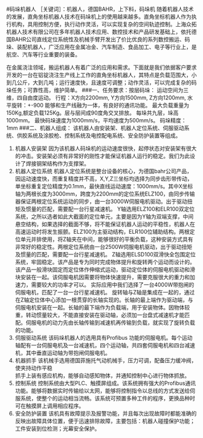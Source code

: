 <link href="http://kevinburke.bitbucket.org/markdowncss/markdown.css" rel="stylesheet"></link>
#码垛机器人
［关键词］：机器人，德国BAHR，上下料，码垛机
随着机器人技术的发展，直角坐标机器人技术在码垛机上的使用越来越多。直角坐标机器人作为执行机构，具用控制方便，执行动作灵活，可以实现复杂的空间轨迹控制。上海众拓机器人技术有限公司在多年机器人技术应用、数控技术和产品研发基础上，依托德国BAHR公司直线定位系统性及机械手臂开发出了价比优良的系列数控搬运、码垛、装配机器人，广泛应用在金属冶金、汽车制造、食品加工、电子等行业上，是航空、汽车等行业重要的装备。

在金属浇注领域，搬运机器人有着广泛的应用和需求。下面就是我们依据客户要求开发的一台在铝锭浇注生产线上工作的直角坐标机器人，其特点是负载范围大，小到几公斤，大到几吨；运行速度快，且速度可调整；动作灵活，可以完成复杂的码垛任务；可靠性高，维护简单。
###一、任务要求：按层码垛：
 运动空间为三维，四自由度运动。
 行程：X方向2200mm, Y方向1500mm, Z方向1200mm, 水平旋转：+-900
 能够和生产线融为一体，有良好的通讯功能。
 最大负载重量为150Kg,额定负载125Kg。层与层间成90度角交叉排放。
 每垛共九层，垛高1000mm。
 最快码垛速度为1000mm/s，平均速度为500mm/s。
 码垛精度：1mm
###二、机器人组成：
该机器人由安装架、机器人定位系统、伺服驱动系统、供胶系统及涂胶枪、控制系统及电控配电系统、安全防护装置等组成。
1. 机器人安装架
因为该机器人码垛机的运动速度很快，起停状态对安装架有很大的冲击。安装架必须有非常好的刚性才能保证机器人运行的稳定。我们为此设计了焊接钢架结构作为支撑架。
2. 机器人定位系统
机器人定位系统是整台设备的核心，为德国bahr公司产品，因运动速度快，而重复精度并不高，X,Y,Z三坐标均选择为同步齿形带传动，单坐标重复定位精度为0.1mm，最快直线运动速度：1000mm/s。其中X坐标轴为两根长度为3000mm，跨度为2200mm的定位系统ELZ100，由同步传输器保证两根定位系统运动的同步，由一台3000W伺服电机驱动。出于驱动扭矩及惯量的匹配，需要配一台行星减速机。
Y轴选用ELZ100和ELR100双定位系统，之所以选者如此大截面的定位单元，主要是因为Y轴为双端支撑，中间悬空结构，如果选择的截面不够，将不能保证机器人运动的平稳性，机器人在高速运动时将发生振颤。ELZ100为主驱动结构，ELR100位辅助结构。两根定位单元并排使用，将Z轴夹在中间，能够很好的平衡负载，这种安装方式具有非常好的稳定性。两根定位系统由一台2500W伺服电机驱动，出于驱动扭矩及惯量的匹配，需要配一台行星减速机。
Z轴选用ELSD100双滑快全包围定位系统，牢固稳定。该产品是专为同时完成物体提升和旋转两个运动而设计的。该产品一般滑块固定而定位体作伸缩式运动，驱动定位体的伺服电机驱动和滑块安装在一起。该伺服电机因需要将物体快速提升，需要克服很大的重力和加速力，需要较大的功率才可以。
实际应用中我们选择了一台4000W带抱闸的伺服电机，匹配了一台一台行星减速机。
旋转轴与Z轴是集成在一起的，通过在Z轴定位体中心添加一根贯穿的长轴实现的。长轴的最上端作为驱动端，与伺服电机安装在一起。长轴的最下端作为负载端，用于安装物体。因物体较重，转动惯量较大，不能直接安装在驱动轴，必须加一台盘式减速机才能匹配。伺服电机的动力先由长轴传输到减速机再传输到负载，就实现了旋转负载的功能。
3. 伺服驱动系统
该码垛机器人的选用具有Profibus 功能的伺服电机。每个运动轴配有一台伺服电机及一台减速机，四个运动轴，共四套伺服电机和四台减速机，其中垂直运动轴为带抱闸伺服电机。
4. 机器抓手
该机械手选用德国菲施托气动机械手，压力可调，配备压力缓冲阀，使夹持动作平稳  
抓手上装有感应机构，能够自动感知物体，并通知控制中心进行物体抓放。
5. 控制系统
控制系统由大型PLC、触摸屏组成。该系统拥有强大的Profibus通讯功能。能够将数据实时传输给以太网，能够将控制指令以总线的方式发送给伺服系统，使整个的运动相当流畅。该系统可预置多种工件的程序，更换品种时可在触摸屏上调用相应程序。
6. 安全防护装置
该机具有故障提示及报警功能，并且每次出现故障时都能准确的反映出故障具体位置，便于迅速排除故障，主要包括：机器人碰撞保护功能；工件安装到位检测；光幕安全保护。

